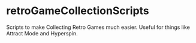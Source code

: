 # retroGameCollectionScripts
Scripts to make Collecting Retro Games much easier. Useful for things like Attract Mode and Hyperspin.
